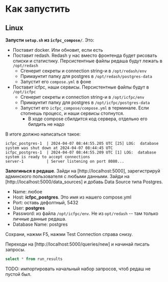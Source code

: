 # Как запустить
## Linux
**Запусти `setup.sh` из `icfpc_compose/`**. Это:
- Поставит docker. Или обновит, если есть
- Поставит redash. Redash у нас вместо фронтенда будет рисовать списки и статистику. Персистентные файлы редаша будут лежать в `/opt/redash`
    - Сгенерит секреты и connection string-и в `/opt/redash/env`
    - Примаунтит папку для postgres в `/opt/redash/postgres-data`
    - Запустит его `compose.yml` в фоне
- Поставит icfpc, наши сервисы. Персистентные файлы будут в `/opt/icfpc`
    - Сгенерит секреты и connection string-и в `/opt/icfpc/env`
    - Примаунтит папку для postgres в `/opt/icfpc/postgres-data`
    - Запустит его `icfpc_compose/compose.yml` в терминале. Если стопнешь процесс, и наши сервисы стопнутся.
        - В ходе compose сбилдится код сервера, отдельно его билдить не надо


В итоге должно написаться такое:
```log
icfpc_postgres-1  | 2024-04-07 08:44:55.205 UTC [25] LOG:  database system was shut down at 2024-04-07 08:44:45 UTC
icfpc_postgres-1  | 2024-04-07 08:44:55.209 UTC [1] LOG:  database system is ready to accept connections
server-1          | Server listening on port 8080...
```


**Залогинься в редаше**. Зайди на [http://localhost:5000], зарегистрируй админского пользователя с любыми данными.
Зайди на [http://localhost:5000/data_sources] и добавь Data Source типа Postgres.
- Name: любое
- Host: **icfpc_postgres**. Это имя из нашего compose.yml
- Port: оставь дефолтный, 5432
- User: **postgres**
- Password: из файла `/opt/icfpc/env`. Не из `opt/redash` -- там только личные данные редаша.
- Database Name: postgres

Сохрани, нажми F5, нажми Test Connection справа снизу.

Переходи на [http://localhost:5000/queries/new] и начинай писать запросы. 

```sql
select * from run_results
```

TODO: импортировать начальный набор запросов, чтоб редаш не пустой был.